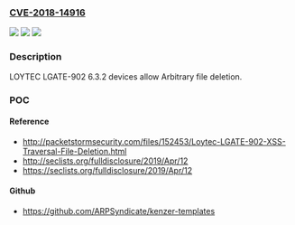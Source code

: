 ### [CVE-2018-14916](https://cve.mitre.org/cgi-bin/cvename.cgi?name=CVE-2018-14916)
![](https://img.shields.io/static/v1?label=Product&message=n%2Fa&color=blue)
![](https://img.shields.io/static/v1?label=Version&message=n%2Fa&color=blue)
![](https://img.shields.io/static/v1?label=Vulnerability&message=n%2Fa&color=brighgreen)

### Description

LOYTEC LGATE-902 6.3.2 devices allow Arbitrary file deletion.

### POC

#### Reference
- http://packetstormsecurity.com/files/152453/Loytec-LGATE-902-XSS-Traversal-File-Deletion.html
- http://seclists.org/fulldisclosure/2019/Apr/12
- https://seclists.org/fulldisclosure/2019/Apr/12

#### Github
- https://github.com/ARPSyndicate/kenzer-templates

